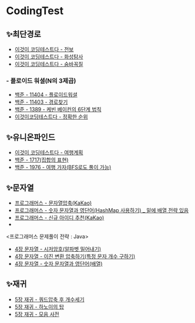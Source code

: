 # CodingTest

## ✨최단경로
- [이것이 코딩테스트다 - 전보](https://github.com/Kangchaemin/CodingTest/blob/main/%EC%B5%9C%EB%8B%A8%20%EA%B2%BD%EB%A1%9C_%EC%A0%84%EB%B3%B4.java)
- [이것이 코딩테스트다 - 화성탐사](https://github.com/Kangchaemin/CodingTest/blob/main/%EC%B5%9C%EB%8B%A8%20%EA%B2%BD%EB%A1%9C_%ED%99%94%EC%84%B1%ED%83%90%EC%82%AC.java)
- [이것이 코딩테스트다 - 숨바꼭질](https://github.com/Kangchaemin/CodingTest/blob/main/%EC%B5%9C%EB%8B%A8%20%EA%B2%BD%EB%A1%9C_%EC%88%A8%EB%B0%94%EA%BC%AD%EC%A7%88.java)
### - 플로이드 워셜(N의 3제곱)
- [백준 - 11404 - 플로이드워셜](https://github.com/Kangchaemin/CodingTest/blob/main/%ED%94%8C%EB%A1%9C%EC%9D%B4%EB%93%9C%20%EC%9B%8C%EC%85%9C_11404_%ED%94%8C%EB%A1%9C%EC%9D%B4%EB%93%9C.java)
- [백준 - 11403 - 경로찾기](https://github.com/Kangchaemin/CodingTest/blob/main/%ED%94%8C%EB%A1%9C%EC%9D%B4%EB%93%9C%20%EC%9B%8C%EC%85%9C_11403_%EA%B2%BD%EB%A1%9C%EC%B0%BE%EA%B8%B0.java)
- [백준 - 1389 - 케빈 베이컨의 6단계 법칙](https://github.com/Kangchaemin/CodingTest/blob/main/%ED%94%8C%EB%A1%9C%EC%9D%B4%EB%93%9C%20%EC%9B%8C%EC%85%9C_1389_%EC%BC%80%EB%B9%88%20%EB%B2%A0%EC%9D%B4%EC%BB%A8%EC%9D%98%206%EB%8B%A8%EA%B3%84%20%EB%B2%95%EC%B9%99.java)
- [이것이코딩테스트다 - 정확한 순위](https://github.com/Kangchaemin/CodingTest/blob/main/%ED%94%8C%EB%A1%9C%EC%9D%B4%EB%93%9C%20%EC%9B%8C%EC%85%9C_%EC%A0%95%ED%99%95%ED%95%9C%20%EC%88%9C%EC%9C%84.java)

## ✨유니온파인드
- [이것이 코딩테스트다 - 여행계획](https://github.com/Kangchaemin/CodingTest/blob/main/%EC%9C%A0%EB%8B%88%EC%98%A8%ED%8C%8C%EC%9D%B8%EB%93%9C_%EC%97%AC%ED%96%89%EA%B3%84%ED%9A%8D.java)
- [백준 - 1717(집합의 표현)](https://github.com/Kangchaemin/CodingTest/blob/main/%EC%9C%A0%EB%8B%88%EC%98%A8%ED%8C%8C%EC%9D%B8%EB%93%9C_1717_%EC%A7%91%ED%95%A9%EC%9D%98%20%ED%91%9C%ED%98%84.java)
- [백준 - 1976 - 여행 가자(BFS로도 풀이 가능)](https://github.com/Kangchaemin/CodingTest/blob/main/%EC%9C%A0%EB%8B%88%EC%98%A8%20%ED%8C%8C%EC%9D%B8%EB%93%9C_1976_BFS%EB%A1%9C%EB%8F%84%20%EA%B0%80%EB%8A%A5.java)

## ✨문자열
- [프로그래머스 - 문자열압축(KaKao)](https://github.com/Kangchaemin/CodingTest/blob/main/%EB%AC%B8%EC%9E%90%EC%97%B4_KaKao_%EB%AC%B8%EC%9E%90%EC%97%B4%20%EC%95%95%EC%B6%95.java)
- [프로그래머스 - 숫자 문자열과 영단어(HashMap 사용하기) _ 밑에 배열 전략 있음](https://github.com/Kangchaemin/CodingTest/blob/main/%EB%AC%B8%EC%9E%90%EC%97%B4_%EC%88%AB%EC%9E%90%20%EB%AC%B8%EC%9E%90%EC%97%B4%EA%B3%BC%20%EC%98%81%EB%8B%A8%EC%96%B4_HashMap.java)
- [프로그래머스 - 신규 아이디 추천(KaKao)](https://github.com/Kangchaemin/CodingTest/blob/main/%EB%AC%B8%EC%9E%90%EC%97%B4_KaKao_%EC%8B%A0%EA%B7%9C%20%EC%95%84%EC%9D%B4%EB%94%94%20%EC%B6%94%EC%B2%9C.java)
- 
<프로그래머스 문제풀이 전략 : Java>
- [4장 문자열 - 시저암호(알파벳 밀어내기)](https://github.com/Kangchaemin/CodingTest/blob/main/%EB%AC%B8%EC%9E%90%EC%97%B4_%EC%8B%9C%EC%A0%80%EC%95%94%ED%98%B8.java)
- [4장 문자열 - 이진 변환 압축하기(특정 문자 개수 구하기)](https://github.com/Kangchaemin/CodingTest/blob/main/%EB%AC%B8%EC%9E%90%EC%97%B4_%EC%9D%B4%EC%A7%84%20%EB%B3%80%ED%99%98%20%EB%B0%98%EB%B3%B5%ED%95%98%EA%B8%B0.java)
- [4장 문자열 - 숫자 문자열과 영단어(배열)](https://github.com/Kangchaemin/CodingTest/blob/main/%EB%AC%B8%EC%9E%90%EC%97%B4_%EC%88%AB%EC%9E%90%20%EB%AC%B8%EC%9E%90%EC%97%B4%EA%B3%BC%20%EC%98%81%EB%8B%A8%EC%96%B4_%EB%B0%B0%EC%97%B4.java)

## ✨재귀
- [5장 재귀 - 쿼드압축 후 개수세기](https://github.com/Kangchaemin/CodingTest/blob/main/%EC%9E%AC%EA%B7%80_%EC%BF%BC%EB%93%9C%EC%95%95%EC%B6%95%20%ED%9B%84%20%EA%B0%9C%EC%88%98%EC%84%B8%EA%B8%B0.java)
- [5장 재귀 - 하노이의 탑](https://github.com/Kangchaemin/CodingTest/blob/main/%EC%9E%AC%EA%B7%80_%ED%95%98%EB%85%B8%EC%9D%B4%EC%9D%98%20%ED%83%91.java)
- [5장 재귀 - 모음 사전](https://github.com/Kangchaemin/CodingTest/blob/main/%EC%9E%AC%EA%B7%80_%EB%AA%A8%EC%9D%8C%20%EC%82%AC%EC%A0%84.java)

